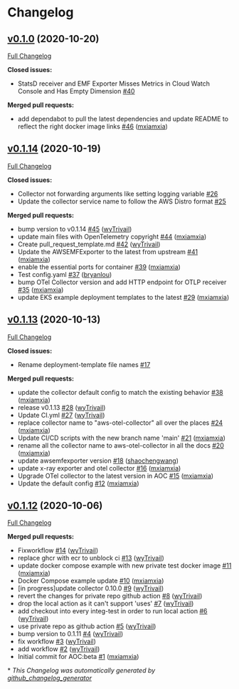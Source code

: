 # Changelog

## [v0.1.0](https://github.com/aws-observability/aws-otel-collector/tree/v0.1.0) (2020-10-20)

[Full Changelog](https://github.com/aws-observability/aws-otel-collector/compare/v0.1.14...v0.1.0)

**Closed issues:**

- StatsD receiver and EMF Exporter Misses Metrics in Cloud Watch Console  and Has Empty Dimension [\#40](https://github.com/aws-observability/aws-otel-collector/issues/40)

**Merged pull requests:**

- add dependabot to pull the latest dependencies and update README to reflect the right docker image links [\#46](https://github.com/aws-observability/aws-otel-collector/pull/46) ([mxiamxia](https://github.com/mxiamxia))

## [v0.1.14](https://github.com/aws-observability/aws-otel-collector/tree/v0.1.14) (2020-10-19)

[Full Changelog](https://github.com/aws-observability/aws-otel-collector/compare/v0.1.13...v0.1.14)

**Closed issues:**

- Collector not forwarding arguments like setting logging variable [\#26](https://github.com/aws-observability/aws-otel-collector/issues/26)
- Update the collector service name to follow the AWS Distro format [\#25](https://github.com/aws-observability/aws-otel-collector/issues/25)

**Merged pull requests:**

- bump version to v0.1.14 [\#45](https://github.com/aws-observability/aws-otel-collector/pull/45) ([wyTrivail](https://github.com/wyTrivail))
- update main files with OpenTelemetry copyright [\#44](https://github.com/aws-observability/aws-otel-collector/pull/44) ([mxiamxia](https://github.com/mxiamxia))
- Create pull\_request\_template.md [\#42](https://github.com/aws-observability/aws-otel-collector/pull/42) ([wyTrivail](https://github.com/wyTrivail))
- Update the AWSEMFExporter to the latest from upstream [\#41](https://github.com/aws-observability/aws-otel-collector/pull/41) ([mxiamxia](https://github.com/mxiamxia))
- enable the essential ports for container [\#39](https://github.com/aws-observability/aws-otel-collector/pull/39) ([mxiamxia](https://github.com/mxiamxia))
- Test config.yaml [\#37](https://github.com/aws-observability/aws-otel-collector/pull/37) ([bryanlou](https://github.com/bryanlou))
- bump OTel Collector version and add HTTP endpoint for OTLP receiver [\#35](https://github.com/aws-observability/aws-otel-collector/pull/35) ([mxiamxia](https://github.com/mxiamxia))
- update EKS example deployment templates to the latest [\#29](https://github.com/aws-observability/aws-otel-collector/pull/29) ([mxiamxia](https://github.com/mxiamxia))

## [v0.1.13](https://github.com/aws-observability/aws-otel-collector/tree/v0.1.13) (2020-10-13)

[Full Changelog](https://github.com/aws-observability/aws-otel-collector/compare/v0.1.12...v0.1.13)

**Closed issues:**

- Rename deployment-template file names [\#17](https://github.com/aws-observability/aws-otel-collector/issues/17)

**Merged pull requests:**

- update the collector default config to match the existing behavior [\#38](https://github.com/aws-observability/aws-otel-collector/pull/38) ([mxiamxia](https://github.com/mxiamxia))
- release v0.1.13 [\#28](https://github.com/aws-observability/aws-otel-collector/pull/28) ([wyTrivail](https://github.com/wyTrivail))
- Update CI.yml [\#27](https://github.com/aws-observability/aws-otel-collector/pull/27) ([wyTrivail](https://github.com/wyTrivail))
- replace collector name to "aws-otel-collector" all over the places [\#24](https://github.com/aws-observability/aws-otel-collector/pull/24) ([mxiamxia](https://github.com/mxiamxia))
- Update CI/CD scripts with the new branch name 'main' [\#21](https://github.com/aws-observability/aws-otel-collector/pull/21) ([mxiamxia](https://github.com/mxiamxia))
- rename all the collector name to aws-otel-collector in all the docs [\#20](https://github.com/aws-observability/aws-otel-collector/pull/20) ([mxiamxia](https://github.com/mxiamxia))
- update awsemfexporter version [\#18](https://github.com/aws-observability/aws-otel-collector/pull/18) ([shaochengwang](https://github.com/shaochengwang))
- update x-ray exporter and otel collector [\#16](https://github.com/aws-observability/aws-otel-collector/pull/16) ([mxiamxia](https://github.com/mxiamxia))
- Upgrade OTel collector to the latest version in AOC [\#15](https://github.com/aws-observability/aws-otel-collector/pull/15) ([mxiamxia](https://github.com/mxiamxia))
- Update the default config  [\#12](https://github.com/aws-observability/aws-otel-collector/pull/12) ([mxiamxia](https://github.com/mxiamxia))

## [v0.1.12](https://github.com/aws-observability/aws-otel-collector/tree/v0.1.12) (2020-10-06)

[Full Changelog](https://github.com/aws-observability/aws-otel-collector/compare/82187e03993b5fdbab08a9d5e9e46284243c1e6f...v0.1.12)

**Merged pull requests:**

- Fixworkflow [\#14](https://github.com/aws-observability/aws-otel-collector/pull/14) ([wyTrivail](https://github.com/wyTrivail))
- replace ghcr with ecr to unblock ci [\#13](https://github.com/aws-observability/aws-otel-collector/pull/13) ([wyTrivail](https://github.com/wyTrivail))
- update docker compose example with new private test docker image [\#11](https://github.com/aws-observability/aws-otel-collector/pull/11) ([mxiamxia](https://github.com/mxiamxia))
- Docker Compose example update [\#10](https://github.com/aws-observability/aws-otel-collector/pull/10) ([mxiamxia](https://github.com/mxiamxia))
- \[in progress\]update collector 0.10.0 [\#9](https://github.com/aws-observability/aws-otel-collector/pull/9) ([wyTrivail](https://github.com/wyTrivail))
- revert the changes for private repo github action [\#8](https://github.com/aws-observability/aws-otel-collector/pull/8) ([wyTrivail](https://github.com/wyTrivail))
- drop the local action as it can't support 'uses' [\#7](https://github.com/aws-observability/aws-otel-collector/pull/7) ([wyTrivail](https://github.com/wyTrivail))
-  add checkout into every integ-test in order to run local action [\#6](https://github.com/aws-observability/aws-otel-collector/pull/6) ([wyTrivail](https://github.com/wyTrivail))
- use private repo as github action [\#5](https://github.com/aws-observability/aws-otel-collector/pull/5) ([wyTrivail](https://github.com/wyTrivail))
- bump version to 0.1.11 [\#4](https://github.com/aws-observability/aws-otel-collector/pull/4) ([wyTrivail](https://github.com/wyTrivail))
- fix workflow [\#3](https://github.com/aws-observability/aws-otel-collector/pull/3) ([wyTrivail](https://github.com/wyTrivail))
- add workflow [\#2](https://github.com/aws-observability/aws-otel-collector/pull/2) ([wyTrivail](https://github.com/wyTrivail))
- Initial commit for AOC:beta [\#1](https://github.com/aws-observability/aws-otel-collector/pull/1) ([mxiamxia](https://github.com/mxiamxia))



\* *This Changelog was automatically generated by [github_changelog_generator](https://github.com/github-changelog-generator/github-changelog-generator)*
